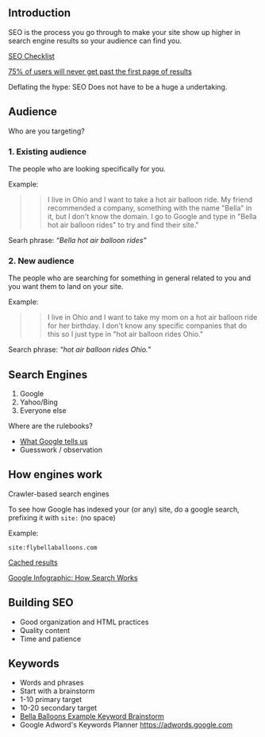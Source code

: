 <!--
Infographic: http://www.nerdwallet.com/blog/2014/best-cities-female-entrepreneurs/
-->

## Introduction
SEO is the process you go through to make your site show up higher in search engine results so your audience can find you.

[SEO Checklist](http://thewc.co.s3.amazonaws.com/challenges/seo-checklist.pdf)

[75% of users will never get past the first page of results](http://thewc.co/images/tasks/seo-search-results-ranked.png)

Deflating the hype: SEO Does not have to be a huge a undertaking.

## Audience

Who are you targeting?
 
### 1. Existing audience

The people who are looking specifically for you.

Example:
>> I live in Ohio and I want to take a hot air balloon ride. My friend recommended a company, something with the name "Bella" in it, but I don't know the domain. I go to Google and type in "Bella hot air balloon rides" to try and find their site."

Searh phrase: *&ldquo;Bella hot air balloon rides&rdquo;*

### 2. New audience

The people who are searching for something in general related to you and you want them to land on your site.

Example: 
>> I live in Ohio and I want to take my mom on a hot air balloon ride for her birthday. I don't know any specific companies that do this so I just type in "hot air balloon rides Ohio."

Search phrase: *&ldquo;hot air balloon rides Ohio.&rdquo;*



## Search Engines

1. Google
2. Yahoo/Bing
3. Everyone else

Where are the rulebooks?

* [What Google tells us](https://static.googleusercontent.com/external_content/untrusted_dlcp/www.google.com/en/us/webmasters/docs/search-engine-optimization-starter-guide.pdf)
* Guesswork / observation



## How engines work

Crawler-based search engines

To see how Google has indexed your (or any) site, do a google search, prefixing it with `site:` (no space)

Example:

`site:flybellaballoons.com`

[Cached results](http://thewc.co/images/tasks/seo-cache.png)

[Google Infographic: How Search Works](http://www.google.com/insidesearch/howsearchworks/thestory/)




## Building SEO

* Good organization and HTML practices
* Quality content
* Time and patience




## Keywords
* Words and phrases
* Start with a brainstorm
* 1-10 primary target
* 10-20 secondary target
* [Bella Balloons Example Keyword Brainstorm](http://codagogy.com/images/tasks/seo-whiteboard.jpg)
* Google Adword's Keywords Planner <https://adwords.google.com>




